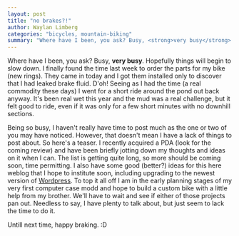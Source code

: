 ```yaml
---
layout: post
title: "no brakes?!"
author: Waylan Limberg
categories: "bicycles, mountain-biking"
summary: "Where have I been, you ask? Busy, <strong>very busy</strong>. Hopefully things will begin to slow down. I finally found the time last week to order the parts for my bike (new rings). They came in today and I got them installed only to discover that I had leaked brake fluid. D'oh! Seeing as I had the time (a real commodity these days) I went for a short ride around the pond out back anyway. It's been real wet this year and the mud was a real challenge, but it felt good to ride, even if it was only for a few short minutes with no downhill sections."
---
```


Where have I been, you ask? Busy, <strong>very busy</strong>. Hopefully things will begin to slow down. I finally found the time last week to order the parts for my bike (new rings). They came in today and I got them installed only to discover that I had leaked brake fluid. D'oh! Seeing as I had the time (a real commodity these days) I went for a short ride around the pond out back anyway. It's been real wet this year and the mud was a real challenge, but it felt good to ride, even if it was only for a few short minutes with no downhill sections.
  
Being so busy, I haven't really have time to post much as the one or two of you may have noticed. However, that doesn't mean I have a lack of things to post about. So here's a teaser. I recently acquired a PDA (look for the coming review) and have been briefly jotting down my thoughts and ideas on it when I can. The list is getting quite long, so more should be coming soon, time permitting. I also have some good (better?) ideas for this here weblog that I hope to institute soon, including upgrading to the newest version of <a href='http://wordpress.org/' title="Wordpress.org">Wordpress</a>. To top it all off I am in the early planning stages of my very first computer case modd and hope to build a custom bike with a little help from my brother. We'll have to wait and see if either of those projects pan out. Needless to say, I have plenty to talk about, but just seem to lack the time to do it. 

Untill next time, happy braking. :D